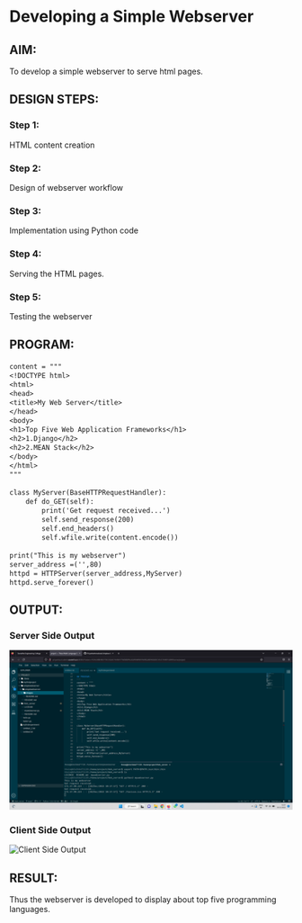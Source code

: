 # Developing a Simple Webserver
## AIM:
To develop a simple webserver to serve html pages.

## DESIGN STEPS:
### Step 1: 
HTML content creation
### Step 2:
Design of webserver workflow
### Step 3:
Implementation using Python code
### Step 4:
Serving the HTML pages.
### Step 5:
Testing the webserver

## PROGRAM:
```
content = """
<!DOCTYPE html>
<html>
<head>
<title>My Web Server</title>
</head>
<body>
<h1>Top Five Web Application Frameworks</h1>
<h2>1.Django</h2> 
<h2>2.MEAN Stack</h2>
</body>
</html>
"""

class MyServer(BaseHTTPRequestHandler):
    def do_GET(self):
        print('Get request received...')
        self.send_response(200)
        self.end_headers()
        self.wfile.write(content.encode()) 

print("This is my webserver")
server_address =('',80)
httpd = HTTPServer(server_address,MyServer)
httpd.serve_forever()
```



## OUTPUT:

### Server Side Output

![Server Side Output](./images/serveroutput.png)

### Client Side Output

![Client Side Output](./images/clientoutput.png")


## RESULT:

Thus the webserver is developed to display about top five programming languages.